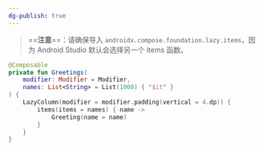 ```yaml
---
dg-publish: true
---
```

> ==**注意**==：请确保导入 `androidx.compose.foundation.lazy.items`，因为 Android Studio 默认会选择另一个 items 函数。
```kotlin
@Composable
private fun Greetings(
    modifier: Modifier = Modifier,
    names: List<String> = List(1000) { "$it" }
) {
    LazyColumn(modifier = modifier.padding(vertical = 4.dp)) {
        items(items = names) { name ->
            Greeting(name = name)
        }
    }
}
```